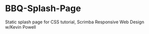# BBQ-Splash-Page
Static splash page for CSS tutorial, Scrimba Responsive Web Design w/Kevin Powell
